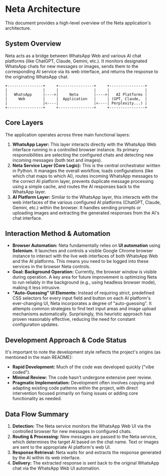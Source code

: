 # Neta Architecture

This document provides a high-level overview of the Neta application's architecture.

## System Overview

Neta acts as a bridge between WhatsApp Web and various AI chat platforms (like ChatGPT, Claude, Gemini, etc.). It monitors designated WhatsApp chats for new messages or images, sends them to the corresponding AI service via its web interface, and returns the response to the originating WhatsApp chat.

```
+----------------+     +----------------+     +----------------+
|                |     |                |     |                |
|   WhatsApp     |---->|     Neta       |---->|   AI Platforms |
|     Web        |     |  Application   |     | (GPT, Claude,  |
|                |<----|                |<----| Perplexity...) |
+----------------+     +----------------+     +----------------+
```

## Core Layers

The application operates across three main functional layers:

1.  **WhatsApp Layer:** This layer interacts directly with the WhatsApp Web interface running in a controlled browser instance. Its primary responsibilities are selecting the configured chats and detecting new incoming messages (both text and images).
2.  **Neta Service Layer (Core Logic):** This is the central orchestrator written in Python. It manages the overall workflow, loads configurations (like which chat maps to which AI), routes incoming WhatsApp messages to the correct AI platform layer, prevents duplicate message processing using a simple cache, and routes the AI responses back to the WhatsApp layer.
3.  **AI Platform Layer:** Similar to the WhatsApp layer, this interacts with the web interfaces of the various configured AI platforms (ChatGPT, Claude, Gemini, etc.) within the browser. It handles sending prompts or uploading images and extracting the generated responses from the AI's chat interface.

## Interaction Method & Automation

* **Browser Automation:** Neta fundamentally relies on **UI automation** using **Selenium**. It launches and controls a visible Google Chrome browser instance to interact with the live web interfaces of both WhatsApp Web and the AI platforms. This means you need to be logged into these services in the browser Neta controls.
* **Goal: Background Operation:** Currently, the browser window is visible during operation. A key area for future improvement is optimizing Neta to run reliably in the background (e.g., using headless browser mode), making it less intrusive.
* **"Auto-Guessing" UI Elements:** Instead of requiring strict, predefined CSS selectors for every input field and button on each AI platform's ever-changing UI, Neta incorporates a degree of "auto-guessing". It attempts common strategies to find text input areas and image upload mechanisms automatically. Surprisingly, this heuristic approach has proven reasonably effective, reducing the need for constant configuration updates.

## Development Approach & Code Status

It's important to note the development style reflects the project's origins (as mentioned in the main README):

* **Rapid Development:** Much of the code was developed quickly ("vibe coded").
* **Minimal Review:** The code hasn't undergone extensive peer review.
* **Pragmatic Implementation:** Development often involves copying and adapting existing code patterns within the project, with direct intervention focused primarily on fixing issues or adding core functionality as needed.

## Data Flow Summary

1.  **Detection:** The Neta service monitors the WhatsApp Web UI via the controlled browser for new messages in configured chats.
2.  **Routing & Processing:** New messages are passed to the Neta service, which determines the target AI based on the chat name. Text or images are sent to the appropriate AI platform's web UI.
3.  **Response Retrieval:** Neta waits for and extracts the response generated by the AI within its web interface.
4.  **Delivery:** The extracted response is sent back to the original WhatsApp chat via the WhatsApp Web UI automation.
